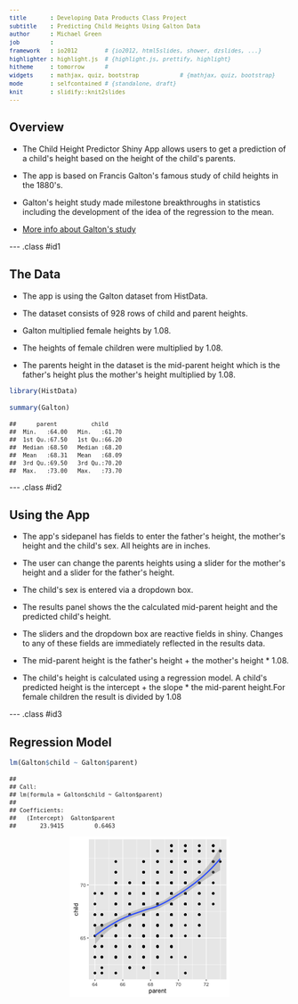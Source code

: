 ```yaml
---
title       : Developing Data Products Class Project
subtitle    : Predicting Child Heights Using Galton Data
author      : Michael Green
job         : 
framework   : io2012        # {io2012, html5slides, shower, dzslides, ...}
highlighter : highlight.js  # {highlight.js, prettify, highlight}
hitheme     : tomorrow      # 
widgets     : mathjax, quiz, bootstrap            # {mathjax, quiz, bootstrap}
mode        : selfcontained # {standalone, draft}
knit        : slidify::knit2slides
---
```





## Overview


- The Child Height Predictor Shiny App allows users to get a prediction of a child's height based on the height of the child's parents.


- The app is based on Francis Galton's famous study of child heights in the 1880's.


- Galton's height study made milestone breakthroughs
in statistics including the development of the idea of the regression to the mean.

- <a href="https://select-statistics.co.uk/blog/regression-to-the-mean-as-relevant-today-as-it-was-in-the-1900s">More info about Galton's study</a>

--- .class #id1

## The Data

- The app is using the Galton dataset from HistData.

- The dataset consists of 928 rows of child and parent heights.

- Galton multiplied female heights by 1.08. 

- The heights of female children were multiplied by 1.08.

- The parents height in the dataset is the mid-parent height which is the father's height plus the mother's height multiplied by 1.08.


<style type="text/css">

code.r{
  font-size: 12px;
}
pre {
  font-size: 12px
}
</style>


```r
library(HistData)

summary(Galton)
```

```
##      parent          child      
##  Min.   :64.00   Min.   :61.70  
##  1st Qu.:67.50   1st Qu.:66.20  
##  Median :68.50   Median :68.20  
##  Mean   :68.31   Mean   :68.09  
##  3rd Qu.:69.50   3rd Qu.:70.20  
##  Max.   :73.00   Max.   :73.70
```

--- .class #id2


## Using the App
- The app's sidepanel has fields to enter the father's height, the mother's height and the child's sex. All heights are in inches.

- The user can change the parents heights using a slider for the mother's height and a slider for the father's height.

- The child's sex is entered via a dropdown box.

- The results panel shows the the calculated mid-parent height and the predicted child's height.

- The sliders and the dropdown box are reactive fields in shiny. Changes to any of these fields are immediately reflected in the results data.

- The mid-parent height is the father's height + the mother's height * 1.08.

- The child's height is calculated using a regression model. 
A child's predicted height is the intercept + the slope * the mid-parent height.For female children the result is divided by 1.08


--- .class #id3

<style type='text/css'>
img {
    max-height: 760px;
    max-width: 960px;
}
</style>

## Regression Model


```r
lm(Galton$child ~ Galton$parent)
```

```
## 
## Call:
## lm(formula = Galton$child ~ Galton$parent)
## 
## Coefficients:
##   (Intercept)  Galton$parent  
##       23.9415         0.6463
```


<img src="assets/fig/simple-plot1-1.png" title="plot of chunk simple-plot1" alt="plot of chunk simple-plot1" style="display: block; margin: auto;" />

